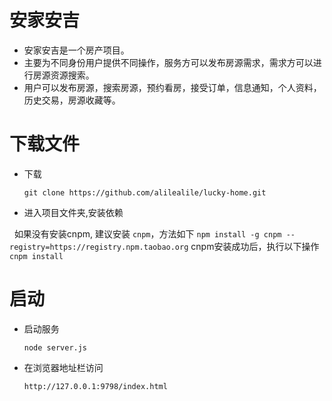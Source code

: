 #  安家安吉
* 安家安吉是一个房产项目。
* 主要为不同身份用户提供不同操作，服务方可以发布房源需求，需求方可以进行房源资源搜索。 
* 用户可以发布房源，搜索房源，预约看房，接受订单，信息通知，个人资料，历史交易，房源收藏等。


# 下载文件
* 下载

    ```
    git clone https://github.com/alilealile/lucky-home.git
    ```

* 进入项目文件夹,安装依赖

   如果没有安装cnpm, 建议安装 `cnpm`，方法如下
     ```
    npm install -g cnpm --registry=https://registry.npm.taobao.org
     ```
    cnpm安装成功后，执行以下操作
     ```
    cnpm install 
    ```

# 启动

* 启动服务
    ```
    node server.js
     ```

* 在浏览器地址栏访问
 	```
	http://127.0.0.1:9798/index.html
	```
